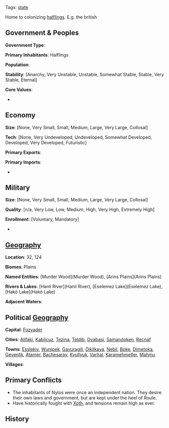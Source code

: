 Tags: [state](States)

Home to colonizing [halflings](Halflings). E.g. the british

## Government & Peoples

**Government Type**:

**Primary Inhabitants**: Halflings

**Population**: 

**Stability**: [Anarchy, Very Unstable, Unstable, Somewhat Stable, Stable, Very Stable, Eternal] 

**Core Values**: 

- 


## Economy

**Size**: [None, Very Small, Small, Medium, Large, Very Large, Collosal]

**Tech**: [None, Very Undeveloped, Undeveloped, Somewhat Developed, Developed, Very Developed, Futuristic] 

**Primary Exports**: 

**Primary Imports**: 

- 


## Military

**Size**: [None, Very Small, Small, Medium, Large, Very Large, Collosal]

**Quality**: [n/a, Very Low, Low, Medium, High, Very High, Extremely High]

**Enrollment**: [Voluntary, Mandatory]

- 


## [Geography](Geography)

**Location**: 32, 124

**Biomes**: Plains

**Named Entities**: [Murder Wood](Murder Wood), [Arins Plains](Arins Plains)

**Rivers & Lakes**: [Hanli River](Hanli River), [Eselemez Lake](Eselemez Lake), [Hakö Lake](Hakö Lake)

**Adjacent Waters**: 


## Political [Geography](Geography)

**Capital**: [Fozyader](Fozyader)

**Cities**: [Alifaki](Alifaki), [Kabilcuz](Kabilcuz), [Tezina](Tezina), [Teldib](Teldib), [Ovabasi](Ovabasi), [Samandoken](Samandoken), [Recnaf](Recnaf)

**Towns**: [Esslekiv](Esslekiv), [Wunipek](Wunipek), [Gavuragili](Gavuragili), [Dikilkaya](Dikilkaya), [Nebil](Nebil), [Boke](Boke), [Dimetoka](Dimetoka), [Gevenlik](Gevenlik), [Atamer](Atamer), [Bachesaray](Bachesaray), [Kyullyuk](Kyullyuk), [Varhal](Varhal), [Karamehmetler](Karamehmetler), [Mahmu](Mahmu)

**Villages**: 


## Primary Conflicts

- The inhabitants of Nylos were once an independent nation. They desire their own laws and government, but are kept under the heel of Roule.
- Have historically fought with [Xoth](Xoth), and tensions remain high as ever.


## History

